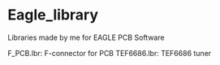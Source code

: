 # Eagle_library
Libraries made by me for EAGLE PCB Software

F_PCB.lbr: F-connector for PCB
TEF6686.lbr: TEF6686 tuner
